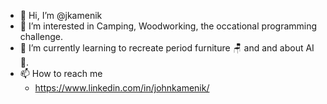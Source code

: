 - 👋 Hi, I’m @jkamenik
- 👀 I’m interested in Camping, Woodworking, the occational programming challenge.
- 🌱 I’m currently learning to recreate period furniture 🪑 and and about AI 🤖.
- 📫 How to reach me
    - https://www.linkedin.com/in/johnkamenik/

<!---
jkamenik/jkamenik is a ✨ special ✨ repository because its `README.md` (this file) appears on your GitHub profile.
You can click the Preview link to take a look at your changes.
--->
